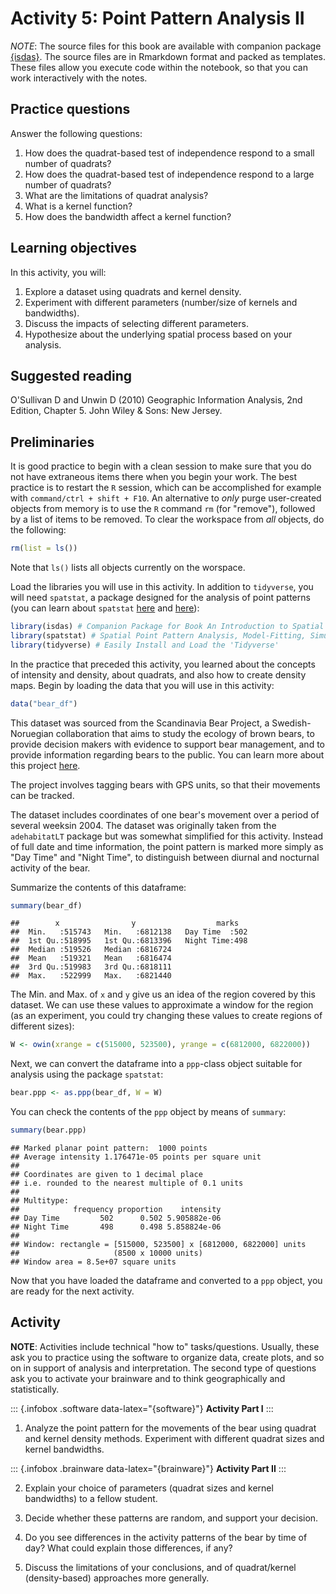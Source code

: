 # Activity 5: Point Pattern Analysis II

*NOTE*: The source files for this book are available with companion package [{isdas}](https://paezha.github.io/isdas/). The source files are in Rmarkdown format and packed as templates. These files allow you execute code within the notebook, so that you can work interactively with the notes. 

## Practice questions

Answer the following questions:

1. How does the quadrat-based test of independence respond to a small number of quadrats?
2. How does the quadrat-based test of independence respond to a large number of quadrats?
3. What are the limitations of quadrat analysis?
4. What is a kernel function?
5. How does the bandwidth affect a kernel function?

## Learning objectives

In this activity, you will:

1. Explore a dataset using quadrats and kernel density.
2. Experiment with different parameters (number/size of kernels and bandwidths).
3. Discuss the impacts of selecting different parameters.
4. Hypothesize about the underlying spatial process based on your analysis.

## Suggested reading

O'Sullivan D and Unwin D (2010) Geographic Information Analysis, 2nd Edition, Chapter 5. John Wiley & Sons: New Jersey.

## Preliminaries

It is good practice to begin with a clean session to make sure that you do not have extraneous items there when you begin your work. The best practice is to restart the `R` session, which can be accomplished for example with `command/ctrl + shift + F10`. An alternative to _only_ purge user-created objects from memory is to use the `R` command `rm` (for "remove"), followed by a list of items to be removed. To clear the workspace from _all_ objects, do the following:

```r
rm(list = ls())
```

Note that `ls()` lists all objects currently on the worspace.

Load the libraries you will use in this activity. In addition to `tidyverse`, you will need `spatstat`, a package designed for the analysis of point patterns (you can learn about `spatstat` [here](https://cran.r-project.org/web/packages/spatstat/vignettes/getstart.pdf) and [here](http://spatstat.org/resources/spatstatJSSpaper.pdf)):

```r
library(isdas) # Companion Package for Book An Introduction to Spatial Data Analysis and Statistics
library(spatstat) # Spatial Point Pattern Analysis, Model-Fitting, Simulation, Tests
library(tidyverse) # Easily Install and Load the 'Tidyverse'
```

In the practice that preceded this activity, you learned about the concepts of intensity and density, about quadrats, and also how to create density maps. 
Begin by loading the data that you will use in this activity:

```r
data("bear_df")
```

This dataset was sourced from the Scandinavia Bear Project, a Swedish-Noruegian collaboration that aims to study the ecology of brown bears, to provide decision makers with evidence to support bear management, and to provide information regarding bears to the public. You can learn more about this project [here](http://bearproject.info/about-the-project/).

The project involves tagging bears with GPS units, so that their movements can be tracked.

The dataset includes coordinates of one bear's movement over a period of several weeksin 2004. The dataset was originally taken from the `adehabitatLT` package but was somewhat simplified for this activity. Instead of full date and time information, the point pattern is marked more simply as "Day Time" and "Night Time", to distinguish between diurnal and nocturnal activity of the bear.

Summarize the contents of this dataframe:

```r
summary(bear_df)
```

```
##        x                y                  marks    
##  Min.   :515743   Min.   :6812138   Day Time  :502  
##  1st Qu.:518995   1st Qu.:6813396   Night Time:498  
##  Median :519526   Median :6816724                   
##  Mean   :519321   Mean   :6816474                   
##  3rd Qu.:519983   3rd Qu.:6818111                   
##  Max.   :522999   Max.   :6821440
```

The Min. and Max. of `x` and `y` give us an idea of the region covered by this dataset. We can use these values to approximate a window for the region (as an experiment, you could try changing these values to create regions of different sizes):

```r
W <- owin(xrange = c(515000, 523500), yrange = c(6812000, 6822000))
```

Next, we can convert the dataframe into a `ppp`-class object suitable for analysis using the package `spatstat`:

```r
bear.ppp <- as.ppp(bear_df, W = W)
```

You can check the contents of the `ppp` object by means of `summary`:

```r
summary(bear.ppp)
```

```
## Marked planar point pattern:  1000 points
## Average intensity 1.176471e-05 points per square unit
## 
## Coordinates are given to 1 decimal place
## i.e. rounded to the nearest multiple of 0.1 units
## 
## Multitype:
##            frequency proportion    intensity
## Day Time         502      0.502 5.905882e-06
## Night Time       498      0.498 5.858824e-06
## 
## Window: rectangle = [515000, 523500] x [6812000, 6822000] units
##                     (8500 x 10000 units)
## Window area = 8.5e+07 square units
```

Now that you have loaded the dataframe and converted to a `ppp` object, you are ready for the next activity.

## Activity

**NOTE**: Activities include technical "how to" tasks/questions. Usually, these ask you to practice using the software to organize data, create plots, and so on in support of analysis and interpretation. The second type of questions ask you to activate your brainware and to think geographically and statistically.

::: {.infobox .software data-latex="{software}"}
**Activity Part I**
:::

1. Analyze the point pattern for the movements of the bear using quadrat and kernel density methods. Experiment with different quadrat sizes and kernel bandwidths. 

::: {.infobox .brainware data-latex="{brainware}"}
**Activity Part II**
:::

2. Explain your choice of parameters (quadrat sizes and kernel bandwidths) to a fellow student.

3. Decide whether these patterns are random, and support your decision.

4. Do you see differences in the activity patterns of the bear by time of day? What could explain those differences, if any? 

5. Discuss the limitations of your conclusions, and of quadrat/kernel (density-based) approaches more generally.

